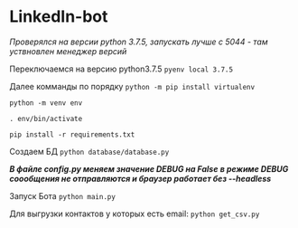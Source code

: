 # LinkedIn-bot

*Проверялся на версии python 3.7.5, запускать лучше с 5044 - там уствновлен менеджер версий*

Переключаемся на версию python3.7.5
`pyenv local 3.7.5`

Далее комманды по порядку
`python -m pip install virtualenv`

`python -m venv env`

`. env/bin/activate`

`pip install -r requirements.txt`

Создаем БД
`python database/database.py`

***В файле config.py меняем значение DEBUG на False***
***в режиме DEBUG соообщения не отправляются и браузер работает без --headless***

Запуск Бота
`python main.py`

Для выгрузки контактов у которых есть email:
`python get_csv.py`
